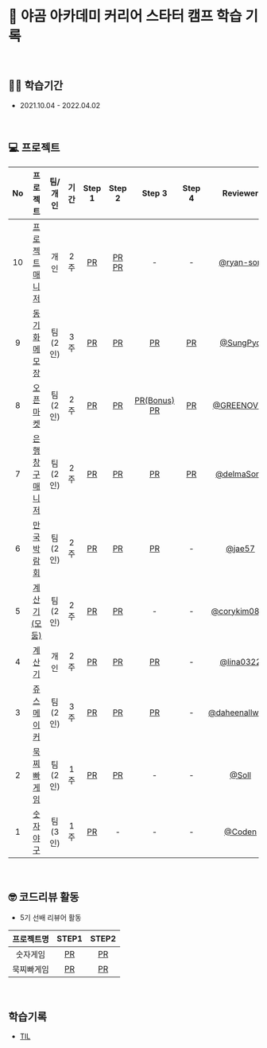 # 🐻 야곰 아카데미 커리어 스타터 캠프 학습 기록
</br>

## ✍🏻 학습기간
* 2021.10.04 - 2022.04.02
</br>

## 💻 프로젝트
|No|프로젝트| 팀/개인 |기간|Step 1|Step 2|Step 3|Step 4|Reviewer|
|:--:|:------:|:---:|:------:|:------:|:------:|:------:|:--------:|:--------:|
|10|[프로젝트 매니저](https://github.com/leeari95/ios-project-manager)|개인|2주|[PR](https://github.com/yagom-academy/ios-project-manager/pull/65)|[PR](https://github.com/yagom-academy/ios-project-manager/pull/83) </br> [PR](https://github.com/yagom-academy/ios-project-manager/pull/104)|-|-|[@ryan-son](https://github.com/ryan-son)
|9|[동기화 메모장](https://github.com/leeari95/ios-cloud-notes)|팀(2인)|3주|[PR](https://github.com/yagom-academy/ios-cloud-notes/pull/76)|[PR](https://github.com/yagom-academy/ios-cloud-notes/pull/84)|[PR](https://github.com/yagom-academy/ios-cloud-notes/pull/90)|[PR](https://github.com/yagom-academy/ios-cloud-notes/pull/98)|[@SungPyo](https://github.com/SungPyo)
|8|[오픈 마켓](https://github.com/leeari95/ios-open-market)|팀(2인)|2주|[PR](https://github.com/yagom-academy/ios-open-market/pull/82)|[PR](https://github.com/yagom-academy/ios-open-market/pull/93)|[PR(Bonus)](https://github.com/yagom-academy/ios-open-market/pull/98) </br> [PR](https://github.com/yagom-academy/ios-open-market/pull/109)|[PR](https://github.com/yagom-academy/ios-open-market/pull/120)|[@GREENOVER](https://github.com/GREENOVER)
|7|[은행창구매니저](https://github.com/leeari95/ios-bank-manager)|팀(2인)|2주|[PR](https://github.com/yagom-academy/ios-bank-manager/pull/101)|[PR](https://github.com/yagom-academy/ios-bank-manager/pull/115)|[PR](https://github.com/yagom-academy/ios-bank-manager/pull/128)|[PR](https://github.com/yagom-academy/ios-bank-manager/pull/138)|[@delmaSong](https://github.com/delmaSong)|
|6|[만국박람회](https://github.com/leeari95/ios-exposition-universelle)|팀(2인)|2주|[PR](https://github.com/yagom-academy/ios-exposition-universelle/pull/109)|[PR](https://github.com/yagom-academy/ios-exposition-universelle/pull/118)|[PR](https://github.com/yagom-academy/ios-exposition-universelle/pull/127)|-|[@jae57](https://github.com/jae57)|
|5|[계산기(모둠)](https://github.com/Kim-EunsooSilver/ios-calculator-app/tree/Nicholas_Ari_step2)|팀(2인)|2주|[PR](https://github.com/yagom-academy/ios-calculator-app/pull/134)|[PR](https://github.com/yagom-academy/ios-calculator-app/pull/149)|-|-|[@corykim0829](https://github.com/corykim0829)|
|4|[계산기](https://github.com/leeari95/ios-calculator-app/tree/4-leeari95)|개인|2주|[PR](https://github.com/yagom-academy/ios-calculator-app/pull/56)|[PR](https://github.com/yagom-academy/ios-calculator-app/pull/87)|[PR](https://github.com/yagom-academy/ios-calculator-app/pull/112)|-|[@lina0322](https://github.com/lina0322)|
|3|[쥬스 메이커](https://github.com/leeari95/ios-juice-maker/tree/4-leeari95)|팀(2인)|3주|[PR](https://github.com/yagom-academy/ios-juice-maker/pull/105)|[PR](https://github.com/yagom-academy/ios-juice-maker/pull/119)|[PR](https://github.com/yagom-academy/ios-juice-maker/pull/135)|-|[@daheenallwhite](https://github.com/daheenallwhite)|
|2|[묵찌빠 게임](https://github.com/leeari95/ios-rock-paper-scissors/tree/4-leeari95)|팀(2인)|1주|[PR](https://github.com/yagom-academy/ios-rock-paper-scissors/pull/82)|[PR](https://github.com/yagom-academy/ios-rock-paper-scissors/pull/97)|-|-|[@Soll](https://github.com/soll4u)|
|1|[숫자 야구](https://github.com/leeari95/ios-number-baseball/tree/4-leeari95)|팀(3인)|1주|[PR](https://github.com/yagom-academy/ios-number-baseball/pull/49)|-|-|-|[@Coden](https://github.com/ictechgy)|
</br>

## 🤓 코드리뷰 활동

* 5기 선배 리뷰어 활동

| 프로젝트명 | STEP1 | STEP2 | 
| :-: | :-: | :-: |
|숫자게임|[PR](https://github.com/yagom-academy/ios-number-baseball/pull/79)|[PR](https://github.com/yagom-academy/ios-number-baseball/pull/93)|
|묵찌빠게임|[PR](https://github.com/yagom-academy/ios-rock-paper-scissors/pull/114)|[PR](https://github.com/yagom-academy/ios-rock-paper-scissors/pull/120)|
</br>

## 학습기록

* [TIL](https://github.com/leeari95/TIL)

